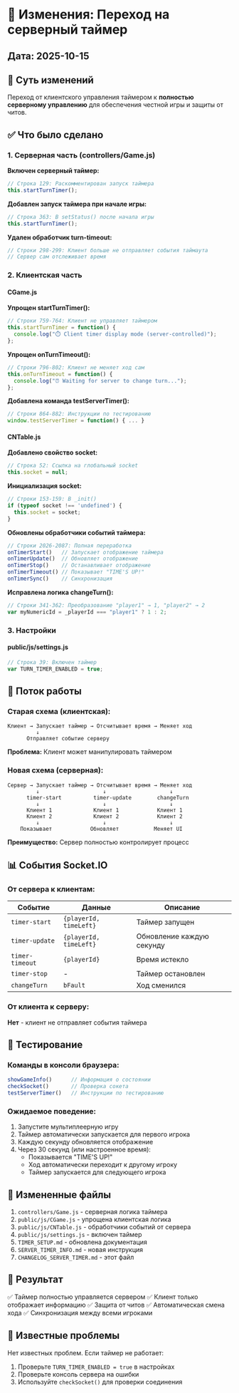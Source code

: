 # 🔄 Изменения: Переход на серверный таймер

## Дата: 2025-10-15

## 📝 Суть изменений

Переход от клиентского управления таймером к **полностью серверному управлению** для обеспечения честной игры и защиты от читов.

## ✅ Что было сделано

### 1. Серверная часть (controllers/Game.js)

**Включен серверный таймер:**
```javascript
// Строка 129: Раскомментирован запуск таймера
this.startTurnTimer();
```

**Добавлен запуск таймера при начале игры:**
```javascript
// Строка 363: В setStatus() после начала игры
this.startTurnTimer();
```

**Удален обработчик turn-timeout:**
```javascript
// Строки 298-299: Клиент больше не отправляет события таймаута
// Сервер сам отслеживает время
```

### 2. Клиентская часть

#### CGame.js

**Упрощен startTurnTimer():**
```javascript
// Строки 759-764: Клиент не управляет таймером
this.startTurnTimer = function() {
  console.log("⏱️ Client timer display mode (server-controlled)");
};
```

**Упрощен onTurnTimeout():**
```javascript
// Строки 796-802: Клиент не меняет ход сам
this.onTurnTimeout = function() {
  console.log("⏰ Waiting for server to change turn...");
};
```

**Добавлена команда testServerTimer():**
```javascript
// Строки 864-882: Инструкции по тестированию
window.testServerTimer = function() { ... }
```

#### CNTable.js

**Добавлено свойство socket:**
```javascript
// Строка 52: Ссылка на глобальный socket
this.socket = null;
```

**Инициализация socket:**
```javascript
// Строки 153-159: В _init()
if (typeof socket !== 'undefined') {
  this.socket = socket;
}
```

**Обновлены обработчики событий таймера:**
```javascript
// Строки 2026-2087: Полная переработка
onTimerStart()   // Запускает отображение таймера
onTimerUpdate()  // Обновляет отображение
onTimerStop()    // Останавливает отображение
onTimerTimeout() // Показывает "TIME'S UP!"
onTimerSync()    // Синхронизация
```

**Исправлена логика changeTurn():**
```javascript
// Строки 341-362: Преобразование "player1" → 1, "player2" → 2
var myNumericId = _playerId === "player1" ? 1 : 2;
```

### 3. Настройки

#### public/js/settings.js
```javascript
// Строка 39: Включен таймер
var TURN_TIMER_ENABLED = true;
```

## 🔄 Поток работы

### Старая схема (клиентская):
```
Клиент → Запускает таймер → Отсчитывает время → Меняет ход
         ↓
      Отправляет событие серверу
```
**Проблема:** Клиент может манипулировать таймером

### Новая схема (серверная):
```
Сервер → Запускает таймер → Отсчитывает время → Меняет ход
         ↓                    ↓                    ↓
      timer-start          timer-update        changeTurn
         ↓                    ↓                    ↓
      Клиент 1             Клиент 1            Клиент 1
      Клиент 2             Клиент 2            Клиент 2
         ↓                    ↓                    ↓
    Показывает            Обновляет           Меняет UI
```
**Преимущество:** Сервер полностью контролирует процесс

## 📊 События Socket.IO

### От сервера к клиентам:
| Событие | Данные | Описание |
|---------|--------|----------|
| `timer-start` | `{playerId, timeLeft}` | Таймер запущен |
| `timer-update` | `{playerId, timeLeft}` | Обновление каждую секунду |
| `timer-timeout` | `{playerId}` | Время истекло |
| `timer-stop` | - | Таймер остановлен |
| `changeTurn` | `bFault` | Ход сменился |

### От клиента к серверу:
**Нет** - клиент не отправляет события таймера

## 🧪 Тестирование

### Команды в консоли браузера:
```javascript
showGameInfo()      // Информация о состоянии
checkSocket()       // Проверка сокета
testServerTimer()   // Инструкции по тестированию
```

### Ожидаемое поведение:
1. Запустите мультиплеерную игру
2. Таймер автоматически запускается для первого игрока
3. Каждую секунду обновляется отображение
4. Через 30 секунд (или настроенное время):
   - Показывается "TIME'S UP!"
   - Ход автоматически переходит к другому игроку
   - Таймер запускается для следующего игрока

## 📁 Измененные файлы

1. `controllers/Game.js` - серверная логика таймера
2. `public/js/CGame.js` - упрощена клиентская логика
3. `public/js/CNTable.js` - обработчики событий от сервера
4. `public/js/settings.js` - включен таймер
5. `TIMER_SETUP.md` - обновлена документация
6. `SERVER_TIMER_INFO.md` - новая инструкция
7. `CHANGELOG_SERVER_TIMER.md` - этот файл

## 🎯 Результат

✅ Таймер полностью управляется сервером
✅ Клиент только отображает информацию
✅ Защита от читов
✅ Автоматическая смена хода
✅ Синхронизация между всеми игроками

## 🐛 Известные проблемы

Нет известных проблем. Если таймер не работает:
1. Проверьте `TURN_TIMER_ENABLED = true` в настройках
2. Проверьте консоль сервера на ошибки
3. Используйте `checkSocket()` для проверки соединения


